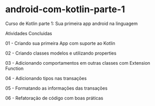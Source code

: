 # android-com-kotlin-parte-1

Curso de Kotlin parte 1: Sua primeira app android na linguagem

Atividades Concluidas

01 - Criando sua primeira App com suporte ao Kotlin

02 - Criando classes modelos e utilizando properties

03 - Adicionando comportamentos em outras classes com Extension Function

04 - Adicionando tipos nas transações

05 - Formatando as informações das transações

06 - Refatoração de código com boas práticas
